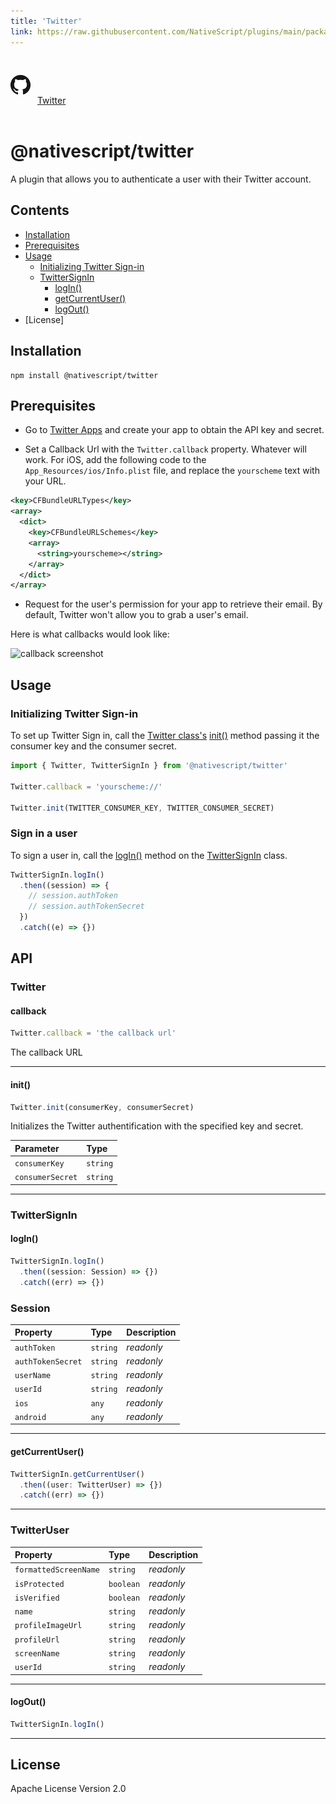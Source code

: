 ```yaml
---
title: 'Twitter'
link: https://raw.githubusercontent.com/NativeScript/plugins/main/packages/twitter/README.md
---
```


<div style="width: 100%; padding: 1.2em 0em">
	<img alt="github logo" src="../assets/images/github/GitHub-Mark-32px.png" style="display: inline; margin: 1em 0.5em 1em 0em">
	<a href="https://github.com/NativeScript/plugins/tree/main/packages/twitter" target="_blank" noopener>Twitter</a>
</div>

# @nativescript/twitter

A plugin that allows you to authenticate a user with their Twitter account.

<!-- TODO: Add more descriptions -->

## Contents

- [Installation](#installation)
- [Prerequisites](#prerequisites)
- [Usage](#usage)
  - [Initializing Twitter Sign-in](#initializing-twitter-sign-in)
  - [TwitterSignIn](#twittersignin)
    - [logIn()](#login)
    - [getCurrentUser()](#getcurrentuser)
    - [logOut()](#logout)
- [License]

## Installation

```cli
npm install @nativescript/twitter
```

## Prerequisites

- Go to [Twitter Apps](https://apps.twitter.com/) and create your app to obtain the API key and secret.

- Set a Callback Url with the `Twitter.callback` property. Whatever will work.
  For iOS, add the following code to the `App_Resources/ios/Info.plist` file, and replace the `yourscheme` text with your URL.

```xml
<key>CFBundleURLTypes</key>
<array>
  <dict>
    <key>CFBundleURLSchemes</key>
    <array>
      <string>yourscheme></string>
    </array>
  </dict>
</array>
```

- Request for the user's permission for your app to retrieve their email. By default, Twitter won't allow you to grab a user's email.

Here is what callbacks would look like:

![callback screenshot](https://raw.githubusercontent.com/NativeScript/plugins/main/packages/twitter/assets/images/callback.png)

## Usage

### Initializing Twitter Sign-in

To set up Twitter Sign in, call the [Twitter class's](#twitter) [init()](#init) method passing it the consumer key and the consumer secret.

```ts
import { Twitter, TwitterSignIn } from '@nativescript/twitter'

Twitter.callback = 'yourscheme://'

Twitter.init(TWITTER_CONSUMER_KEY, TWITTER_CONSUMER_SECRET)
```

### Sign in a user

To sign a user in, call the [logIn()](#login) method on the [TwitterSignIn](#twittersignin) class.

```ts
TwitterSignIn.logIn()
  .then((session) => {
    // session.authToken
    // session.authTokenSecret
  })
  .catch((e) => {})
```

## API

### Twitter

#### callback

```ts
Twitter.callback = 'the callback url'
```

The callback URL

---

#### init()

```ts
Twitter.init(consumerKey, consumerSecret)
```

Initializes the Twitter authentification with the specified key and secret.

| Parameter        | Type     |
| :--------------- | :------- |
| `consumerKey`    | `string` |
| `consumerSecret` | `string` |

---

### TwitterSignIn

#### logIn()

```ts
TwitterSignIn.logIn()
  .then((session: Session) => {})
  .catch((err) => {})
```

### Session

| Property          | Type     | Description |
| :---------------- | :------- | :---------- |
| `authToken`       | `string` | _readonly_  |
| `authTokenSecret` | `string` | _readonly_  |
| `userName`        | `string` | _readonly_  |
| `userId`          | `string` | _readonly_  |
| `ios`             | `any`    | _readonly_  |
| `android`         | `any`    | _readonly_  |

---

#### getCurrentUser()

```ts
TwitterSignIn.getCurrentUser()
  .then((user: TwitterUser) => {})
  .catch((err) => {})
```

---

### TwitterUser

| Property              | Type      | Description |
| :-------------------- | :-------- | :---------- |
| `formattedScreenName` | `string`  | _readonly_  |
| `isProtected`         | `boolean` | _readonly_  |
| `isVerified`          | `boolean` | _readonly_  |
| `name`                | `string`  | _readonly_  |
| `profileImageUrl`     | `string`  | _readonly_  |
| `profileUrl`          | `string`  | _readonly_  |
| `screenName`          | `string`  | _readonly_  |
| `userId`              | `string`  | _readonly_  |

---

#### logOut()

```ts
TwitterSignIn.logIn()
```

---

## License

Apache License Version 2.0
